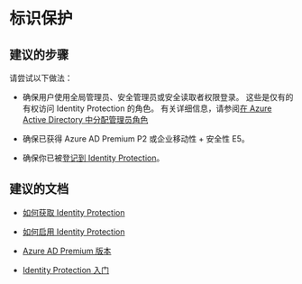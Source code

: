 <properties
    pageTitle="Identity Protection"
    description="标识保护"
    service="microsoft.aad"
    resource="Microsoft_AAD_ProtectionCenter"
    authors="zhchia"
    displayOrder=""
    selfHelpType="generic"
    supportTopicIds="32542231"
    resourceTags=""
    productPesIds="14785"
    cloudEnvironments="public"
    />


# <a name="identity-protection"></a>标识保护

## <a name="recommended-steps"></a>**建议的步骤**

请尝试以下做法：

* 确保用户使用全局管理员、安全管理员或安全读取者权限登录。 这些是仅有的有权访问 Identity Protection 的角色。 有关详细信息，请参阅[在 Azure Active Directory 中分配管理员角色](https://docs.microsoft.com/azure/active-directory/active-directory-assign-admin-roles)

* 确保已获得 Azure AD Premium P2 或企业移动性 + 安全性 E5。

* 确保你已被[登记到 Identity Protection](https://aka.ms/IPSignUp)。 

## <a name="recommended-documents"></a>**建议的文档**

* [如何获取 Identity Protection](https://aka.ms/emstrial)

* [如何启用 Identity Protection](https://docs.microsoft.com/azure/active-directory/active-directory-identityprotection-enable)

* [Azure AD Premium 版本](https://docs.microsoft.com/azure/active-directory/active-directory-editions) <br>

* [Identity Protection 入门](https://docs.microsoft.com/azure/active-directory/active-directory-identityprotection#getting-started)

